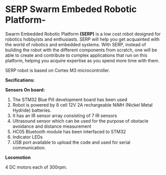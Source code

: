# SERP Swarm Embeded Robotic Platform-

Swarm Embedded Robotic Platform **(SERP)** is a low cost robot designed for robotics hobbyists and enthusiasts.  SERP will help you get acquainted with the world of robotics and embedded systems. With SERP, instead of building the robot with the different components from scratch, one will be able to create and contribute to complex applications that run on this platform, helping you acquire expertise as you spend more time with them. 
 
SERP robot is based on Cortex M3 microcontroller. 

**Secifications:**

**Sensors On board:**

1. The STM32 Blue Pill development board has been used
2. Robot is powered by 8 cell 12V 2A rechargeable NiMH (Nickel Metal Hydride) batteries.
3. It has an IR sensor array consisting of 7 IR sensors 
4. Ultrasound sensor which can be used for the purpose of obstacle avoidance and distance measurement
5. HC05 Bluetooth module has been interfaced to STM32 
6. Indicator LEDs
7. USB port available to upload the code and used for serial communication.  

**Locomotion**

4 DC motors each of 300rpm. 


